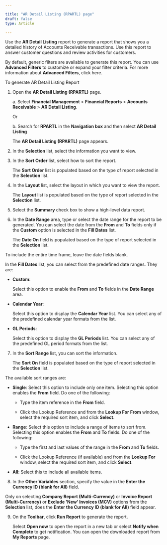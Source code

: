 ```yaml
---

title: "AR Detail Listing (RPARTL) page"
draft: false
type: Article

---
```


Use the **AR Detail Listing** report to generate a report that shows you a detailed history of Accounts Receivable transactions. Use this report to answer customer questions and review activities for customers.

By default, generic filters are available to generate this report. You can use **Advanced Filters** to customize or expand your filter criteria. For more information about **Advanced Filters**, click here.

To generate AR Detail Listing Report

1. Open the **AR Detail Listing (RPARTL)** page.

    a. Select **Financial Management** > **Financial Reports** > **Accounts Receivable** > **AR Detail Listing**.

    Or

    b. Search for **RPARTL** in the **Navigation box** and then select **AR Detail Listing**

    The **AR Detail Listing (RPARTL)** page appears.

2. In the **Selection** list, select the information you want to view.

3. In the **Sort Order** list, select how to sort the report.

    The **Sort Order** list is populated based on the type of report selected in the **Selection** list.

4. In the **Layout** list, select the layout in which you want to view the report.

    The **Layout** list is populated based on the type of report selected in the **Selection** list.

5. Select the **Summary** check box to show a high-level data report.

6. In the **Date Range** area, type or select the date range for the report to be generated. You can select the date from the **From** and **To** fields only if the **Custom** option is selected in the **Fill Dates** list.

    The **Date On** field is populated based on the type of report selected in the **Selection** list.

To include the entire time frame, leave the date fields blank.

In the **Fill Dates** list, you can select from the predefined date ranges. They are:

- **Custom**:

    Select this option to enable the **From** and **To** fields in the **Date Range** area.

- **Calendar Year**:

    Select this option to display the **Calendar Year** list. You can select any of the predefined calendar year formats from the list.

- **GL Periods**:

    Select this option to display the **GL Periods** list. You can select any of the predefined GL period formats from the list.

7. In the **Sort Range** list, you can sort the information.

    The **Sort On** field is populated based on the type of report selected in the **Selection** list.

The available sort ranges are:

- **Single**: Select this option to include only one item. Selecting this option enables the **From** field. Do one of the following:

    - Type the item reference in the **From** field.

    - Click the Lookup Reference and from the **Lookup For** **From** window, select the required sort item, and click **Select**.

- **Range**: Select this option to include a range of items to sort from. Selecting this option enables the **From** and **To** fields. Do one of the following:

    - Type the first and last values of the range in the **From** and **To** fields.

    - Click the Lookup Reference (if available) and from the **Lookup For** window, select the required sort item, and click **Select**.

- **All**: Select this to include all available items.

8. In the **Other Variables** section, specify the value in the **Enter the Currency ID (blank for All)** field.

Only on selecting **Company Report (Multi-Currency)** or **Invoice Report (Multi-Currency)** or **Exclude 'New' Invoices (MCV)** options from the **Selection** list, does the **Enter the Currency ID (blank for All)** field appear.

9. On the **Toolbar**, click **Run Report** to generate the report.

    Select **Open now** to open the report in a new tab or select **Notify when Complete** to get notification. You can open the downloaded report from **My Reports** page.



​